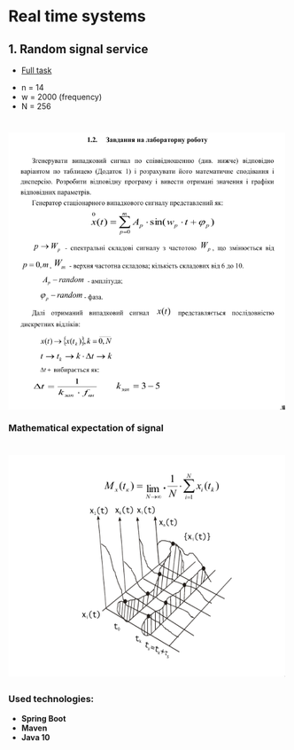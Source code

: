 # Real time systems


## 1. Random signal service
* [Full task](https://drive.google.com/file/d/1nNGxIdSAlxG-vpgFZAGvqlo-SDmSjXH4/view?usp=sharing)
- n = 14
- w = 2000 (frequency)
- N = 256
##
# <img src="https://raw.githubusercontent.com/UlianaStefanishyna/attachments-recource/master/image/task.png" height="500" width="500" align="middle"/>

### Mathematical expectation of signal
# <img src="https://raw.githubusercontent.com/UlianaStefanishyna/attachments-recource/master/image/signal-analisys.png" height="400" width="500"/>


### Used technologies:

* **Spring Boot**
* **Maven**
* **Java 10**